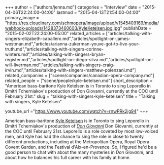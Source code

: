 +++
author = ["authors/jenna.md"]
categories = "Interview"
date = "2015-04-06T22:24:00-04:00"
lastmod = "2015-04-13T21:54:00-04:00"
primary_image = "https://res.cloudinary.com/schmopera/image/upload/v1545409169/media/webhook-uploads/1428373460603/KyleKetelsen.jpg.jpg"
publishDate = "2015-02-02T22:24:00-05:00"
related_articles = ["articles/talking-with-singers-elizabeth-caballero.md","articles/spotlight-on-james-westman.md","articles/arianna-zukerman-youve-got-to-live-your-truth.md","articles/talking-with-singers-corinne-winters.md","articles/talking-with-singers-bryan-register.md","articles/spotlight-on-diego-silva.md","articles/spotlight-on-will-liverman.md","articles/talking-with-singers-craig-irvin.md","articles/talking-with-singers-matthew-polenzani.md"]
related_companies = ["scene/companies/canadian-opera-company.md"]
related_people = ["scene/people/kyle-ketelsen.md"]
short_description = "American bass-baritone Kyle Ketelsen is in Toronto to sing Leporello in Dmitri Tcherniakov&#039;s production of Don Giovanni, currently at the COC until February 21st."
slug = "talking-with-singers-kyle-ketelsen"
title = "Talking with singers, Kyle Ketelsen"

youtube_url ="https://www.youtube.com/watch?v=rnwPRk2jg94"
+++

American bass-baritone [Kyle Ketelsen](http://kyleketelsen.instantencore.com/web/home.aspx) is in Toronto to sing Leporello in Dmitri Tcherniakov's production of [*Don Giovanni*](http://www.coc.ca/PerformancesAndTickets/1415Season/DonGiovanni.aspx) Don Giovanni, currently at the COC until February 21st. Leporello is a role coveted by most low-voiced men, and Kyle has had the chance to sing the role in close to twenty different productions, including at the Metropolitan Opera, Royal Opera Covent Garden, and the Festival d'Aix-en-Provence. So, I figured he'd be a good person to chat with about the many mysteries in *Don Giovanni*, and about how he balances his full career with his family at home.
